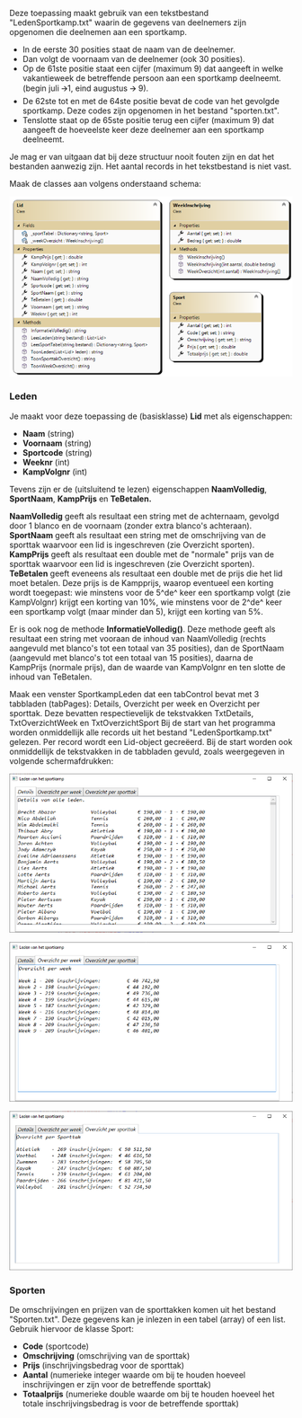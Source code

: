 Deze toepassing maakt gebruik van een tekstbestand "LedenSportkamp.txt" waarin de gegevens van deelnemers zijn opgenomen die deelnemen aan een sportkamp.

- In de eerste 30 posities staat de naam van de deelnemer.
- Dan volgt de voornaam van de deelnemer (ook 30 posities).
- Op de 61ste positie staat een cijfer (maximum 9) dat aangeeft in welke vakantieweek de betreffende persoon aan een sportkamp deelneemt. (begin juli 🡪1, eind augustus 🡪 9).
- De 62ste tot en met de 64ste positie bevat de code van het gevolgde sportkamp. Deze codes zijn opgenomen in het bestand "sporten.txt".
- Tenslotte staat op de 65ste positie terug een cijfer (maximum 9) dat aangeeft de hoeveelste keer deze deelnemer aan een sportkamp deelneemt.

Je mag er van uitgaan dat bij deze structuur nooit fouten zijn en dat het bestanden aanwezig zijn. Het aantal records in het tekstbestand is niet vast.

Maak de classes aan volgens onderstaand schema:

![](./media/ClassDiagram.png)

### Leden
Je maakt voor deze toepassing de (basisklasse) **Lid** met als eigenschappen:
- **Naam** (string)
- **Voornaam** (string)
- **Sportcode** (string)
- **Weeknr** (int)
- **KampVolgnr** (int)

Tevens zijn er de (uitsluitend te lezen) eigenschappen **NaamVolledig**, **SportNaam**, **KampPrijs** en **TeBetalen.**

**NaamVolledig** geeft als resultaat een string met de achternaam, gevolgd door 1 blanco en de voornaam (zonder extra blanco's achteraan).
**SportNaam** geeft als resultaat een string met de omschrijving van de sporttak waarvoor een lid is ingeschreven (zie Overzicht sporten).
**KampPrijs** geeft als resultaat een double met de "normale" prijs van de sporttak waarvoor een lid is ingeschreven (zie Overzicht sporten).
**TeBetalen** geeft eveneens als resultaat een double met de prijs die het lid moet betalen. Deze prijs is de Kampprijs, waarop eventueel een korting wordt toegepast: wie minstens voor de 5^de^ keer een sportkamp volgt (zie KampVolgnr) krijgt een korting van 10%, wie minstens voor de 2^de^ keer een sportkamp volgt (maar minder dan 5), krijgt een korting van 5%.

Er is ook nog de methode **InformatieVolledig()**. Deze methode geeft als resultaat een string met vooraan de inhoud van NaamVolledig (rechts aangevuld met blanco's tot een totaal van 35 posities), dan de SportNaam (aangevuld met blanco's tot een totaal van 15 posities), daarna de KampPrijs (normale prijs), dan de waarde van KampVolgnr en ten slotte de inhoud van TeBetalen.

Maak een venster SportkampLeden dat een tabControl bevat met 3 tabbladen (tabPages): Details, Overzicht per week en Overzicht per sporttak. Deze bevatten respectievelijk de tekstvakken TxtDetails, TxtOverzichtWeek en TxtOverzichtSport
Bij de start van het programma worden onmiddellijk alle records uit het bestand "LedenSportkamp.txt" gelezen. Per record wordt een Lid-object gecreëerd.
Bij de start worden ook onmiddellijk de tekstvakken in de tabbladen gevuld, zoals weergegeven in volgende schermafdrukken:

![](./media/image1.png)

![](./media/image2.png)

![](./media/image3.png)

### Sporten
De omschrijvingen en prijzen van de sporttakken komen uit het bestand "Sporten.txt".
Deze gegevens kan je inlezen in een tabel (array) of een list. Gebruik hiervoor de klasse Sport:
- **Code** (sportcode)
- **Omschrijving** (omschrijving van de sporttak)
- **Prijs** (inschrijvingsbedrag voor de sporttak)
- **Aantal** (numerieke integer waarde om bij te houden hoeveel inschrijvingen er zijn voor de betreffende sporttak)
- **Totaalprijs** (numerieke double waarde om bij te houden hoeveel het totale inschrijvingsbedrag is voor de betreffende sporttak)
